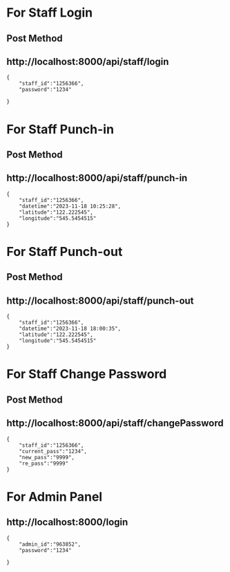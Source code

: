 # For Staff Login 

## Post Method
## http://localhost:8000/api/staff/login

```
{
    "staff_id":"1256366",
    "password":"1234"
    
}
```


# For Staff Punch-in 

## Post Method
## http://localhost:8000/api/staff/punch-in

```
{
    "staff_id":"1256366",
    "datetime":"2023-11-18 10:25:28",
    "latitude":"122.222545",
    "longitude":"545.5454515"
}
```


# For Staff Punch-out 

## Post Method
## http://localhost:8000/api/staff/punch-out

```
{
    "staff_id":"1256366",
    "datetime":"2023-11-18 18:00:35",
    "latitude":"122.222545",
    "longitude":"545.5454515"
}
```


# For Staff Change Password 

## Post Method
## http://localhost:8000/api/staff/changePassword

```
{
    "staff_id":"1256366",
    "current_pass":"1234",
    "new_pass":"9999",
    "re_pass":"9999"
}
```


# For Admin Panel 

## http://localhost:8000/login

```
{
    "admin_id":"963852",
    "password":"1234"
    
}
```

<!-- 
# For Staff List 

## Get Method
## http://localhost:8000/api/staff/list


# For Staff Attendance List 

## Post Method
## http://localhost:8000/api/staff/attendance

```
{
    "staff_id":"1256366",
    "start_date":"2023-11-18",
    "end_date":"2023-11-19"
}
``` -->


